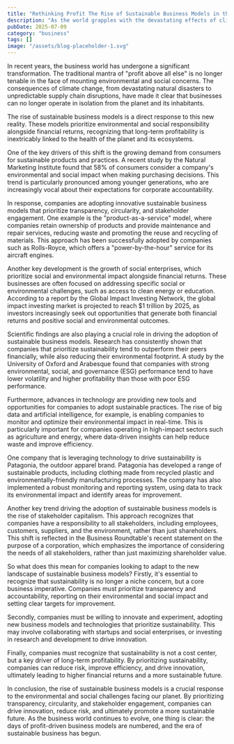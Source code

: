 ```yaml
---
title: "Rethinking Profit The Rise of Sustainable Business Models in the Era of Climate Consciousness"
description: "As the world grapples with the devastating effects of climate change, businesses are being forced to reassess their role in the crisis. Traditional profit-driven models are giving way to sustainabl..."
pubDate: 2025-07-09
category: "business"
tags: []
image: "/assets/blog-placeholder-1.svg"
---
```


In recent years, the business world has undergone a significant transformation. The traditional mantra of "profit above all else" is no longer tenable in the face of mounting environmental and social concerns. The consequences of climate change, from devastating natural disasters to unpredictable supply chain disruptions, have made it clear that businesses can no longer operate in isolation from the planet and its inhabitants.

The rise of sustainable business models is a direct response to this new reality. These models prioritize environmental and social responsibility alongside financial returns, recognizing that long-term profitability is inextricably linked to the health of the planet and its ecosystems.

One of the key drivers of this shift is the growing demand from consumers for sustainable products and practices. A recent study by the Natural Marketing Institute found that 58% of consumers consider a company's environmental and social impact when making purchasing decisions. This trend is particularly pronounced among younger generations, who are increasingly vocal about their expectations for corporate accountability.

In response, companies are adopting innovative sustainable business models that prioritize transparency, circularity, and stakeholder engagement. One example is the "product-as-a-service" model, where companies retain ownership of products and provide maintenance and repair services, reducing waste and promoting the reuse and recycling of materials. This approach has been successfully adopted by companies such as Rolls-Royce, which offers a "power-by-the-hour" service for its aircraft engines.

Another key development is the growth of social enterprises, which prioritize social and environmental impact alongside financial returns. These businesses are often focused on addressing specific social or environmental challenges, such as access to clean energy or education. According to a report by the Global Impact Investing Network, the global impact investing market is projected to reach $1 trillion by 2025, as investors increasingly seek out opportunities that generate both financial returns and positive social and environmental outcomes.

Scientific findings are also playing a crucial role in driving the adoption of sustainable business models. Research has consistently shown that companies that prioritize sustainability tend to outperform their peers financially, while also reducing their environmental footprint. A study by the University of Oxford and Arabesque found that companies with strong environmental, social, and governance (ESG) performance tend to have lower volatility and higher profitability than those with poor ESG performance.

Furthermore, advances in technology are providing new tools and opportunities for companies to adopt sustainable practices. The rise of big data and artificial intelligence, for example, is enabling companies to monitor and optimize their environmental impact in real-time. This is particularly important for companies operating in high-impact sectors such as agriculture and energy, where data-driven insights can help reduce waste and improve efficiency.

One company that is leveraging technology to drive sustainability is Patagonia, the outdoor apparel brand. Patagonia has developed a range of sustainable products, including clothing made from recycled plastic and environmentally-friendly manufacturing processes. The company has also implemented a robust monitoring and reporting system, using data to track its environmental impact and identify areas for improvement.

Another key trend driving the adoption of sustainable business models is the rise of stakeholder capitalism. This approach recognizes that companies have a responsibility to all stakeholders, including employees, customers, suppliers, and the environment, rather than just shareholders. This shift is reflected in the Business Roundtable's recent statement on the purpose of a corporation, which emphasizes the importance of considering the needs of all stakeholders, rather than just maximizing shareholder value.

So what does this mean for companies looking to adapt to the new landscape of sustainable business models? Firstly, it's essential to recognize that sustainability is no longer a niche concern, but a core business imperative. Companies must prioritize transparency and accountability, reporting on their environmental and social impact and setting clear targets for improvement.

Secondly, companies must be willing to innovate and experiment, adopting new business models and technologies that prioritize sustainability. This may involve collaborating with startups and social enterprises, or investing in research and development to drive innovation.

Finally, companies must recognize that sustainability is not a cost center, but a key driver of long-term profitability. By prioritizing sustainability, companies can reduce risk, improve efficiency, and drive innovation, ultimately leading to higher financial returns and a more sustainable future.

In conclusion, the rise of sustainable business models is a crucial response to the environmental and social challenges facing our planet. By prioritizing transparency, circularity, and stakeholder engagement, companies can drive innovation, reduce risk, and ultimately promote a more sustainable future. As the business world continues to evolve, one thing is clear: the days of profit-driven business models are numbered, and the era of sustainable business has begun.